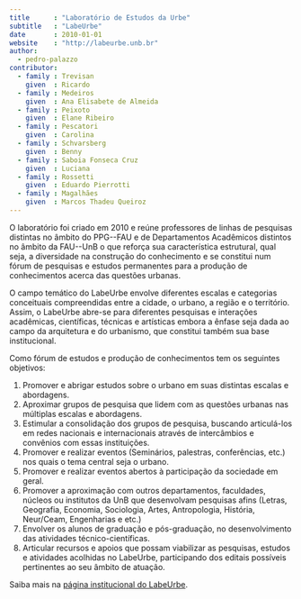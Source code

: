 ```yaml
---
title      : "Laboratório de Estudos da Urbe"
subtitle   : "LabeUrbe"
date       : 2010-01-01
website    : "http://labeurbe.unb.br"
author:
  - pedro-palazzo
contributor:
  - family : Trevisan
    given  : Ricardo
  - family : Medeiros
    given  : Ana Elisabete de Almeida
  - family : Peixoto
    given  : Elane Ribeiro
  - family : Pescatori
    given  : Carolina
  - family : Schvarsberg
    given  : Benny
  - family : Saboia Fonseca Cruz
    given  : Luciana
  - family : Rossetti
    given  : Eduardo Pierrotti
  - family : Magalhães
    given  : Marcos Thadeu Queiroz
---
```


O laboratório foi criado em 2010 e reúne professores de linhas de
pesquisas distintas no âmbito do PPG--FAU e de Departamentos Acadêmicos
distintos no âmbito da FAU--UnB o que reforça sua característica
estrutural, qual seja, a diversidade na construção do conhecimento e se
constitui num fórum de pesquisas e estudos permanentes para a produção
de conhecimentos acerca das questões urbanas.

O campo temático do LabeUrbe envolve diferentes escalas e categorias
conceituais compreendidas entre a cidade, o urbano, a região e o
território. Assim, o LabeUrbe abre-se para diferentes pesquisas e
interações acadêmicas, científicas, técnicas e artísticas embora a
ênfase seja dada ao campo da arquitetura e do urbanismo, que constitui
também sua base institucional.

Como fórum de estudos e produção de conhecimentos tem os seguintes
objetivos:

1. Promover e abrigar estudos sobre o urbano em suas distintas escalas e
   abordagens.
2. Aproximar grupos de pesquisa que lidem com as questões urbanas nas
   múltiplas escalas e abordagens.
3. Estimular a consolidação dos grupos de pesquisa, buscando
   articulá-los em redes nacionais e internacionais através de
   intercâmbios e convênios com essas instituições.
4. Promover e realizar eventos (Seminários, palestras, conferências,
   etc.) nos quais o tema central seja o urbano.
5. Promover e realizar eventos abertos à participação da sociedade em
   geral.
6. Promover a aproximação com outros departamentos, faculdades, núcleos
   ou institutos da UnB que desenvolvam pesquisas afins (Letras,
   Geografia, Economia, Sociologia, Artes, Antropologia, História,
   Neur/Ceam, Engenharias e etc.)
7. Envolver os alunos de graduação e pós-graduação, no desenvolvimento
   das atividades técnico-científicas.
8. Articular recursos e apoios que possam viabilizar as pesquisas,
   estudos e atividades acolhidas no LabeUrbe, participando dos editais
   possíveis pertinentes ao seu âmbito de atuação.

Saiba mais na [página institucional do
LabeUrbe](http://labeurbe.unb.br).

